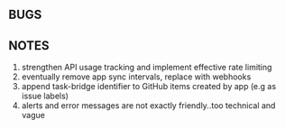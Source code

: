 ## BUGS

## NOTES

1. strengthen API usage tracking and implement effective rate limiting
2. eventually remove app sync intervals, replace with webhooks
3. append task-bridge identifier to GitHub items created by app (e.g as issue labels)
4. alerts and error messages are not exactly friendly..too technical and vague
